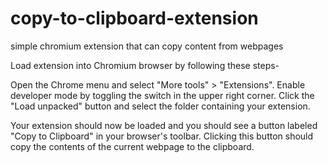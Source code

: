 # copy-to-clipboard-extension
simple chromium extension that can copy content from webpages

Load extension into Chromium browser by following these steps-

Open the Chrome menu and select "More tools" > "Extensions".
Enable developer mode by toggling the switch in the upper right corner.
Click the "Load unpacked" button and select the folder containing your extension.

Your extension should now be loaded and you should see a button labeled "Copy to Clipboard" in your browser's toolbar. 
Clicking this button should copy the contents of the current webpage to the clipboard.




